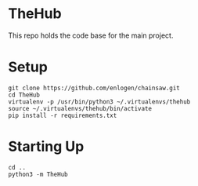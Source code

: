 TheHub
======

This repo holds the code base for the main project.


Setup
=====

```
git clone https://github.com/enlogen/chainsaw.git
cd TheHub
virtualenv -p /usr/bin/python3 ~/.virtualenvs/thehub
source ~/.virtualenvs/thehub/bin/activate
pip install -r requirements.txt
```

Starting Up
===========

```
cd ..
python3 -m TheHub
```
